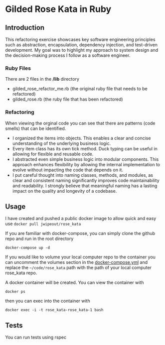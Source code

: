# Gilded Rose Kata in Ruby

## Introduction

This refactoring exercise showcases key software engineering principles such as abstraction, encapsulation, dependency injection, and test-driven development. My goal was to highlight my approach to system design and the decision-making process I follow as a software engineer. 

### Ruby Files

There are 2 files in the __/lib__ directory
- gilded_rose_refactor_me.rb (the original ruby file that needs to be refactored)
- gilded_rose.rb (the ruby file that has been refactored)

### Refactoring

When viewing the orginal code you can see that there are patterns (code smells) that can be identified.

- I organized the items into objects. This enables a clear and concise understanding of the underlying business logic.
- Every item class has its own tick method. Duck typing can be useful in allowing for flexible and reusable code.
- I abstracted even simple business logic into modular components. This approach enhances flexibility by allowing the internal implementation to evolve without impacting the code that depends on it.
- I put careful thought into naming classes, methods, and modules, as clear and consistent naming significantly improves code maintainability and readability. I strongly believe that meaningful naming has a lasting impact on the quality and longevity of a codebase.
  
## Usage

I have created and pushed a public docker image to allow quick and easy use ```docker pull jwipeout/rose_kata```

If you are familiar with docker-compose, you can simply clone the github repo and run in the root directory 

```
docker-compose up -d
``` 

If you would like to volume your local computer repo to the container you can uncomment the volumes section in the [docker-compose.yml](https://github.com/jwipeout/rose_kata/blob/master/docker-compose.yml#L5) and replace the ```~/code/rose_kata``` path with the path of your local computer rose_kata repo.

A docker container will be created. You can view the container with

```
docker ps
```

then you can exec into the container with

```
docker exec -i -t rose_kata-rose_kata-1 bash
```

## Tests

You can run tests using rspec

